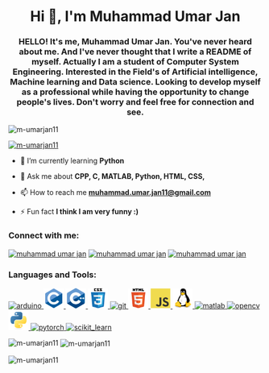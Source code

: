 <h1 align="center">Hi 👋, I'm Muhammad Umar Jan</h1>
<h3 align="center">HELLO! It's me, Muhammad Umar Jan. You've never heard about me. And I've never thought that I write a README of myself. Actually I am a student of Computer System Engineering. Interested in the Field's of Artificial intelligence, Machine learning and Data science. Looking to develop myself as a professional while having the opportunity to change people's lives. Don't worry and feel free for connection and see.</h3>

<p align="left"> <img src="https://komarev.com/ghpvc/?username=m-umarjan11&label=Profile%20views&color=0e75b6&style=flat" alt="m-umarjan11" /> </p>

<p align="left"> <a href="https://github.com/ryo-ma/github-profile-trophy"><img src="https://github-profile-trophy.vercel.app/?username=m-umarjan11" alt="m-umarjan11" /></a> </p>

- 🌱 I’m currently learning **Python**

- 💬 Ask me about **CPP, C, MATLAB, Python, HTML, CSS,**

- 📫 How to reach me **muhammad.umar.jan11@gmail.com**

- ⚡ Fun fact **I think I am very funny :)**

<h3 align="left">Connect with me:</h3>
<p align="left">
<a href="https://linkedin.com/in/muhammad umar jan" target="blank"><img align="center" src="https://raw.githubusercontent.com/rahuldkjain/github-profile-readme-generator/master/src/images/icons/Social/linked-in-alt.svg" alt="muhammad umar jan" height="30" width="40" /></a>
<a href="https://fb.com/muhammad umar jan" target="blank"><img align="center" src="https://raw.githubusercontent.com/rahuldkjain/github-profile-readme-generator/master/src/images/icons/Social/facebook.svg" alt="muhammad umar jan" height="30" width="40" /></a>
<a href="https://instagram.com/muhammad umar jan" target="blank"><img align="center" src="https://raw.githubusercontent.com/rahuldkjain/github-profile-readme-generator/master/src/images/icons/Social/instagram.svg" alt="muhammad umar jan" height="30" width="40" /></a>
</p>

<h3 align="left">Languages and Tools:</h3>
<p align="left"> <a href="https://www.arduino.cc/" target="_blank" rel="noreferrer"> <img src="https://cdn.worldvectorlogo.com/logos/arduino-1.svg" alt="arduino" width="40" height="40"/> </a> <a href="https://www.cprogramming.com/" target="_blank" rel="noreferrer"> <img src="https://raw.githubusercontent.com/devicons/devicon/master/icons/c/c-original.svg" alt="c" width="40" height="40"/> </a> <a href="https://www.w3schools.com/cpp/" target="_blank" rel="noreferrer"> <img src="https://raw.githubusercontent.com/devicons/devicon/master/icons/cplusplus/cplusplus-original.svg" alt="cplusplus" width="40" height="40"/> </a> <a href="https://www.w3schools.com/css/" target="_blank" rel="noreferrer"> <img src="https://raw.githubusercontent.com/devicons/devicon/master/icons/css3/css3-original-wordmark.svg" alt="css3" width="40" height="40"/> </a> <a href="https://git-scm.com/" target="_blank" rel="noreferrer"> <img src="https://www.vectorlogo.zone/logos/git-scm/git-scm-icon.svg" alt="git" width="40" height="40"/> </a> <a href="https://www.w3.org/html/" target="_blank" rel="noreferrer"> <img src="https://raw.githubusercontent.com/devicons/devicon/master/icons/html5/html5-original-wordmark.svg" alt="html5" width="40" height="40"/> </a> <a href="https://developer.mozilla.org/en-US/docs/Web/JavaScript" target="_blank" rel="noreferrer"> <img src="https://raw.githubusercontent.com/devicons/devicon/master/icons/javascript/javascript-original.svg" alt="javascript" width="40" height="40"/> </a> <a href="https://www.linux.org/" target="_blank" rel="noreferrer"> <img src="https://raw.githubusercontent.com/devicons/devicon/master/icons/linux/linux-original.svg" alt="linux" width="40" height="40"/> </a> <a href="https://www.mathworks.com/" target="_blank" rel="noreferrer"> <img src="https://upload.wikimedia.org/wikipedia/commons/2/21/Matlab_Logo.png" alt="matlab" width="40" height="40"/> </a> <a href="https://opencv.org/" target="_blank" rel="noreferrer"> <img src="https://www.vectorlogo.zone/logos/opencv/opencv-icon.svg" alt="opencv" width="40" height="40"/> </a> <a href="https://www.python.org" target="_blank" rel="noreferrer"> <img src="https://raw.githubusercontent.com/devicons/devicon/master/icons/python/python-original.svg" alt="python" width="40" height="40"/> </a> <a href="https://pytorch.org/" target="_blank" rel="noreferrer"> <img src="https://www.vectorlogo.zone/logos/pytorch/pytorch-icon.svg" alt="pytorch" width="40" height="40"/> </a> <a href="https://scikit-learn.org/" target="_blank" rel="noreferrer"> <img src="https://upload.wikimedia.org/wikipedia/commons/0/05/Scikit_learn_logo_small.svg" alt="scikit_learn" width="40" height="40"/> </a> </p>

<p><img align="left" src="https://github-readme-stats.vercel.app/api/top-langs?username=m-umarjan11&show_icons=true&locale=en&layout=compact" alt="m-umarjan11" /></p>

<p>&nbsp;<img align="center" src="https://github-readme-stats.vercel.app/api?username=m-umarjan11&show_icons=true&locale=en" alt="m-umarjan11" /></p>

<p><img align="center" src="https://github-readme-streak-stats.herokuapp.com/?user=m-umarjan11&" alt="m-umarjan11" /></p>
